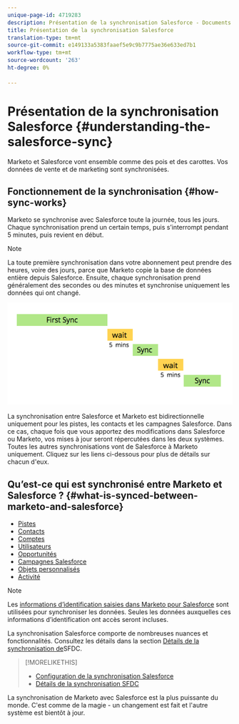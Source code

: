 ```yaml
---
unique-page-id: 4719283
description: Présentation de la synchronisation Salesforce - Documents marketing - Documentation du produit
title: Présentation de la synchronisation Salesforce
translation-type: tm+mt
source-git-commit: e149133a5383faaef5e9c9b7775ae36e633ed7b1
workflow-type: tm+mt
source-wordcount: '263'
ht-degree: 0%

---
```



# Présentation de la synchronisation Salesforce {#understanding-the-salesforce-sync}

Marketo et Salesforce vont ensemble comme des pois et des carottes. Vos données de vente et de marketing sont synchronisées.

## Fonctionnement de la synchronisation {#how-sync-works}

Marketo se synchronise avec Salesforce toute la journée, tous les jours. Chaque synchronisation prend un certain temps, puis s’interrompt pendant 5 minutes, puis revient en début.

>[!NOTE]
>
>La toute première synchronisation dans votre abonnement peut prendre des heures, voire des jours, parce que Marketo copie la base de données entière depuis Salesforce. Ensuite, chaque synchronisation prend généralement des secondes ou des minutes et synchronise uniquement les données qui ont changé.

![](assets/sync-illustration.png)

La synchronisation entre Salesforce et Marketo est bidirectionnelle uniquement pour les pistes, les contacts et les campagnes Salesforce. Dans ce cas, chaque fois que vous apportez des modifications dans Salesforce ou Marketo, vos mises à jour seront répercutées dans les deux systèmes. Toutes les autres synchronisations vont de Salesforce à Marketo uniquement. Cliquez sur les liens ci-dessous pour plus de détails sur chacun d&#39;eux.

## Qu’est-ce qui est synchronisé entre Marketo et Salesforce ? {#what-is-synced-between-marketo-and-salesforce}

* [Pistes](sfdc-sync-details/sfdc-sync-lead-sync.md)
* [Contacts](sfdc-sync-details/sfdc-sync-contact-sync.md)
* [Comptes](sfdc-sync-details/sfdc-sync-account-sync.md)
* [Utilisateurs](sfdc-sync-details/sfdc-sync-lead-account-owner-sync.md)
* [Opportunités](sfdc-sync-details/sfdc-sync-opportunity-sync.md)
* [Campagnes Salesforce](sfdc-sync-details/sfdc-sync-campaign-sync.md)
* [Objets personnalisés](sfdc-sync-details/sfdc-sync-custom-object-sync.md)
* [Activité](sfdc-sync-details/sfdc-sync-activity-sync.md)

>[!NOTE]
>
>Les [informations d’identification saisies dans Marketo pour Salesforce](setup/enterprise-unlimited-edition/step-2-of-3-create-a-salesforce-user-for-marketo-enterprise-unlimited.md) sont utilisées pour synchroniser les données. Seules les données auxquelles ces informations d’identification ont accès seront incluses.

La synchronisation Salesforce comporte de nombreuses nuances et fonctionnalités. Consultez les détails dans la section [Détails de la synchronisation de](http://docs.marketo.com/display/docs/sfdc+sync+details)SFDC.

>[!MORELIKETHIS]
>
>* [Configuration de la synchronisation Salesforce](http://docs.marketo.com/display/docs/setup)
>* [Détails de la synchronisation SFDC](http://docs.marketo.com/display/docs/sfdc+sync+details)

>



La synchronisation de Marketo avec Salesforce est la plus puissante du monde. C&#39;est comme de la magie - un changement est fait et l&#39;autre système est bientôt à jour.
